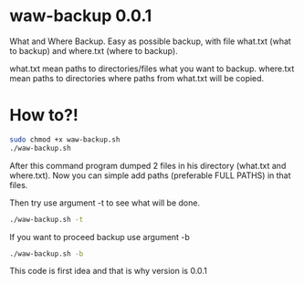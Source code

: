 # waw-backup 0.0.1
What and Where Backup. Easy as possible backup, with file what.txt (what to backup) and where.txt (where to backup).

what.txt mean paths to directories/files what you want to backup.
where.txt mean paths to directories where paths from what.txt will be copied.

# How to?!
```bash
sudo chmod +x waw-backup.sh
./waw-backup.sh
```
After this command program dumped 2 files in his directory (what.txt and where.txt).
Now you can simple add paths (preferable FULL PATHS) in that files.

Then try use argument -t to see what will be done. 
```bash
./waw-backup.sh -t
```
If you want to proceed backup use argument -b
```bash
./waw-backup.sh -b
```

This code is first idea and that is why version is 0.0.1
